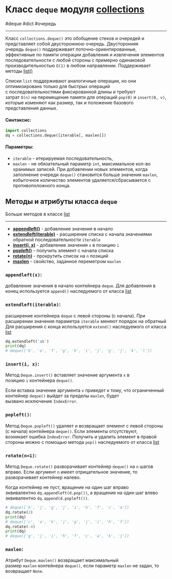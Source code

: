 # Класс `deque` модуля [collections](_collections%20-%20модуль.md)
#deque #dict #очередь
***
Класс `collections.deque()` это обобщение стеков и очередей и представляет собой двустороннюю очередь. Двусторонняя очередь `deque()` поддерживает поточно-ориентированные, эффективные по памяти операции добавления и извлечения элементов последовательности с любой стороны с примерно одинаковой производительностью `O(1)` в любом направлении.
Поддерживает методы [list()](../../../Встроенные%20возможности%20Python/list/_list%20-%20тип%20данных.md)

Списки `list` поддерживают аналогичные операции, но они оптимизированs только для быстрых операций с последовательностями фиксированной длины и требуют затрат `O(n)` на перемещение памяти для операций `pop(0)` и `insert(0, v)`, которые изменяют как размер, так и положение базового представления данных.

#### Синтаксис:

```python
import collections
dq = collections.deque([iterable[, maxlen]])
```

#### Параметры:

-   `iterable` - итерируемая последовательность,
-   `maxlen` - не обязательный параметр `int`, максимальное кол-во хранимых записей. При добавлении новых элементов, когда заполнение очереди `deque()` становится больше значения `maxlen`, избыточное количество элементов удаляется/сбрасывается с противоположного конца.

## Методы и атрибуты класса `deque`
Больше методов в классе [list](../../../Встроенные%20возможности%20Python/list/_list%20-%20тип%20данных.md)
***
- **[appendleft()](#appendleft)** - добавление значения в начало
- **[extendleft(iterable)](#extendleft%20iterable)** - расширение списка с начала значениями обратной последовательности `iterable` 
- **[insert(i, x)](#insert%20i%20x)** - добавление значения `x` в позицию `i`
- **[popleft()](#popleft)** - получить элемент с начала списка
- **[rotate(n)](#rotate%20n%201)** - прокрутить список на `n` позиций
- **[maxlen](#maxlen)** - свойство, заданное переметром `maxlen`

### `appendleft(x)`:
добавление значения в начало контейнера `deque`. Для добавления в конец используется `append()` наследуемого от класса [list](../../../Встроенные%20возможности%20Python/list/_list%20-%20тип%20данных.md)

### `extendleft(iterable)`:
расширение контейнера `deque` с левой стороны (с начала). При расширении значения параметра `iterable` меняют порядок на обратный
Для расширения с конца используется `extend()` наследуемого от класса [list](../../../Встроенные%20возможности%20Python/list/_list%20-%20тип%20данных.md)
```python
dq.extendleft('ab')
print(dq)
# deque(['b', 'a', 'f', 'g', 'h', 'i', 'j', 'g', 'j', 'k', 'l'])
```

### `insert(i, x)`:

Метод `Deque.insert()` вставляет значение аргумента `x` в позицию `i` контейнера `deque()`.

Если вставка значение аргумента `x` приведет к тому, что ограниченный контейнер `deque()` выйдет за пределы `maxlen`, будет вызвано исключение `IndexError`.

### `popleft()`:

Метод `Deque.popleft()` удаляет и возвращает элемент с левой стороны (с начала) контейнера `deque()`. Если элементы отсутствуют, возникает ошибка `IndexError`. Получить и удалить элемент в правой стороны можно с помощью метода `pop()` наследуемого от класса [list](../../../Встроенные%20возможности%20Python/list/_list%20-%20тип%20данных.md)

### `rotate(n=1)`:

Метод `Deque.rotate()` разворачивает контейнер `deque()` на `n` шагов вправо. Если аргумент `n` имеет отрицательное значение, то разворачивает контейнер налево.

Когда контейнер не пуст, вращение на один шаг вправо эквивалентно `dq.appendleft(d.pop())`, а вращение на один шаг влево эквивалентно `dq.append(d.popleft())`.

```python
# deque(['k', 'j', 'g', 'j', 'i', 'h', 'f', 'c', 'a'])
dq.rotate(2)
print(dq)
# deque(['c', 'a', 'k', 'j', 'g', 'j', 'i', 'h', 'f'])
dq.rotate(-4)
print(dq)
# deque(['g', 'j', 'i', 'h', 'f', 'c', 'a', 'k', 'j'])
```

### `maxlen`:

Атрибут `Deque.maxlen()` возвращает максимальный размер `maxlen` контейнера `deque()`, если параметр `maxlen` не задан, то возвращает `None`.

